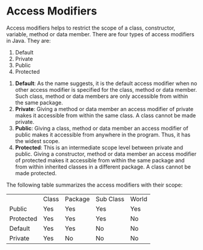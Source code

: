 <h1>Access Modifiers</h1>

<p>Access modifiers helps to restrict the scope of a class, constructor, variable, method or data member. There are four types of access modifiers in Java. They are:
<ol>
	<li>Default</li>
        <li>Private</li>
        <li>Public</li>
        <li>Protected</li>
</ol>
</p>

<p>
<ol>
    <li>
        <strong>Default</strong>:
        As the name suggests, it is the default access modifier when no other access modifier is specified for the class, method or data member. Such class, method or data members are only accessible from within the same package.
        </li>
        <li>
        <strong>Private</strong>:
        Giving a method or data member an access modifier of private makes it accessible from within the same class. A class cannot be made private.
        </li>
        <li>
        <strong>Public</strong>:
        Giving a class, method or data member an access modifier of public makes it accessible from anywhere in the program. Thus, it has the widest scope.
        </li>
        <li>
        <strong>Protected</strong>:
        This is an intermediate scope level between private and public. Giving a constructor, method or data member an access modifier of protected makes it accessible from within the same package and from within inherited classes in a different package. A class cannot be made protected.
        </li>
</ol>
</p>

<p>
The following table summarizes the access modifiers with their scope:
    <table>
        <th>
            <td>Class</td>
            <td>Package</td>
            <td>Sub Class</td>
            <td>World</td>
        </th>
        <tr>
            <td>Public</td>
            <td>Yes</td>
            <td>Yes</td>
            <td>Yes</td>
            <td>Yes</td>
        </tr>
        <tr>
            <td>Protected</td>
            <td>Yes</td>
            <td>Yes</td>
            <td>Yes</td>
            <td>No</td>
        </tr>
        <tr>
            <td>Default</td>
            <td>Yes</td>
            <td>Yes</td>
            <td>No</td>
            <td>No</td>
        </tr>
        <tr>
            <td>Private</td>
            <td>Yes</td>
            <td>No</td>
            <td>No</td>
            <td>No</td>
        </tr>
    </table>
</p>
